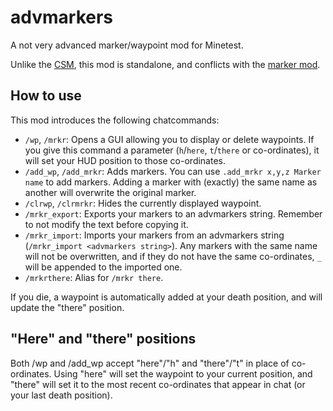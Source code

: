 # advmarkers

A not very advanced marker/waypoint mod for Minetest.

Unlike the [CSM], this mod is standalone, and conflicts with the
[marker mod](https://github.com/Elkien3/citysim_game/tree/master/mods/marker).

## How to use

This mod introduces the following chatcommands:

 - `/wp`, `/mrkr`: Opens a GUI allowing you to display or delete waypoints. If you give this command a parameter (`h`/`here`, `t`/`there` or co-ordinates), it will set your HUD position to those co-ordinates.
 - `/add_wp`, `/add_mrkr`: Adds markers. You can use `.add_mrkr x,y,z Marker name` to add markers. Adding a marker with (exactly) the same name as another will overwrite the original marker.
 - `/clrwp`, `/clrmrkr`: Hides the currently displayed waypoint.
 - `/mrkr_export`: Exports your markers to an advmarkers string. Remember to not modify the text before copying it.
 - `/mrkr_import`: Imports your markers from an advmarkers string (`/mrkr_import <advmarkers string>`). Any markers with the same name will not be overwritten, and if they do not have the same co-ordinates, `_` will be appended to the imported one.
 - `/mrkrthere`: Alias for `/mrkr there`.

If you die, a waypoint is automatically added at your death position, and will
update the "there" position.

## "Here" and "there" positions

Both /wp and /add_wp accept "here"/"h" and "there"/"t" in place of
co-ordinates. Using "here" will set the waypoint to your current position, and
"there" will set it to the most recent co-ordinates that appear in chat (or
your last death position).

[CSM]:    https://gitlab.com/luk3yx/minetest-advmarkers-csm
